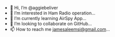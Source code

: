 - 👋 Hi, I’m @aggiebeliver
- 👀 I’m interested in Ham Radio operation...
- 🌱 I’m currently learning AirSpy App...
- 💞️ I’m looking to collaborate on GitHub...
- 📫 How to reach me jamesaleemsi@gmail.com...

<!---
aggiebeliver/aggiebeliver is a ✨ special ✨ repository because its `README.md` (this file) appears on your GitHub profile.
You can click the Preview link to take a look at your changes.
--->
